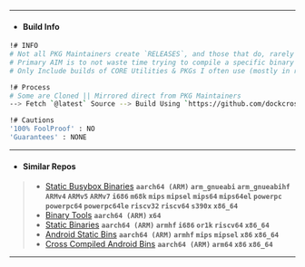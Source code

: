 
---
- #### Build Info
```bash
!# INFO
# Not all PKG Maintainers create `RELEASES`, and those that do, rarely create for all `ARCH` 
# Primary AIM is to not waste time trying to compile a specific binary for a specific ARCH
# Only Include builds of CORE Utilities & PKGs I often use (mostly in restricted environments)

!# Process
# Some are Cloned || Mirrored direct from PKG Maintainers
--> Fetch `@latest` Source --> Build Using `https://github.com/dockcross/dockcross` for each 'ARCH'

!# Cautions
'100% FoolProof' : NO
'Guarantees' : NONE
```
---
- #### Similar Repos
> - [Static Busybox Binaries](https://github.com/Azathothas/Busybox-Static-Binaries) **`aarch64 (ARM)` `arm_gnueabi` `arm_gnueabihf` `ARMv4` `ARMv5` `ARMv7` `i686` `m68k` `mips` `mipsel` `mips64` `mips64el` `powerpc` `powerpc64` `powerpc64le` `riscv32` `riscv64` `s390x` `x86_64`**
> - [Binary Tools](https://github.com/mosajjal/binary-tools) **`aarch64 (ARM)` `x64`**
> - [Static Binaries](https://github.com/ryanwoodsmall/static-binaries) **`aarch64 (ARM)` `armhf` `i686` `or1k` `riscv64` `x86_64`**
> - [Android Static Bins](https://github.com/bol-van/bins) **`aarch64 (ARM)` `armhf` `mips` `mipsel` `x86` `x86_64`**
> - [Cross Compiled Android Bins](https://github.com/Zackptg5/Cross-Compiled-Binaries-Android/tree/master/bash) **`aarch64 (ARM)` `arm64` `x86` `x86_64`** 
---

